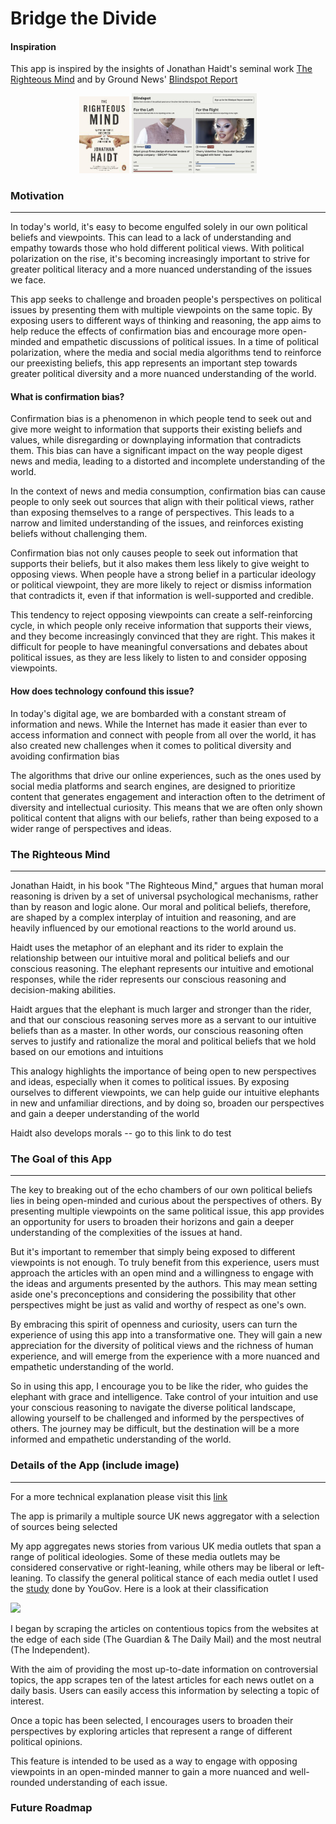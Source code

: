 # Bridge the Divide

#### Inspiration

This app is inspired by the insights of Jonathan Haidt's seminal work [The Righteous Mind]('https://www.amazon.co.uk/Righteous-Mind-Divided-Politics-Religion/dp/0141039167') and by Ground News' [Blindspot Report]('https://ground.news/blindspot')

<p align="center">
<img src="images/righteousmind.jpeg" width="80" />
<img src="images/blindspot.png" width="200" />
   

</p>

### Motivation
---

In today's world, it's easy to become engulfed solely in our own political beliefs and viewpoints. This can lead to a lack of understanding and empathy towards those who hold different political views. With political polarization on the rise, it's becoming increasingly important to strive for greater political literacy and a more nuanced understanding of the issues we face.

This app seeks to challenge and broaden people's perspectives on political issues by presenting them with multiple viewpoints on the same topic. By exposing users to different ways of thinking and reasoning, the app aims to help reduce the effects of confirmation bias and encourage more open-minded and empathetic discussions of political issues.
In a time of political polarization, where the media and social media algorithms tend to reinforce our preexisting beliefs, this app represents an important step towards greater political diversity and a more nuanced understanding of the world.

#### What is confirmation bias?

Confirmation bias is a phenomenon in which people tend to seek out and give more weight to information that supports their existing beliefs and values, while disregarding or downplaying information that contradicts them. This bias can have a significant impact on the way people digest news and media, leading to a distorted and incomplete understanding of the world.

In the context of news and media consumption, confirmation bias can cause people to only seek out sources that align with their political views, rather than exposing themselves to a range of perspectives. This leads to a narrow and limited understanding of the issues, and reinforces existing beliefs without challenging them.

Confirmation bias not only causes people to seek out information that supports their beliefs, but it also makes them less likely to give weight to opposing views. When people have a strong belief in a particular ideology or political viewpoint, they are more likely to reject or dismiss information that contradicts it, even if that information is well-supported and credible.

This tendency to reject opposing viewpoints can create a self-reinforcing cycle, in which people only receive information that supports their views, and they become increasingly convinced that they are right. This makes it difficult for people to have meaningful conversations and debates about political issues, as they are less likely to listen to and consider opposing viewpoints.

#### How does technology confound this issue?

In today's digital age, we are bombarded with a constant stream of information and news. While the Internet has made it easier than ever to access information and connect with people from all over the world, it has also created new challenges when it comes to political diversity and avoiding confirmation bias

The algorithms that drive our online experiences, such as the ones used by social media platforms and search engines, are designed to prioritize content that generates engagement and interaction often to the detriment of diversity and intellectual curiosity. This means that we are often only shown political content that aligns with our beliefs, rather than being exposed to a wider range of perspectives and ideas.

### The Righteous Mind

---

Jonathan Haidt, in his book "The Righteous Mind," argues that human moral reasoning is driven by a set of universal psychological mechanisms, rather than by reason and logic alone. Our moral and political beliefs, therefore, are shaped by a complex interplay of intuition and reasoning,  and are heavily influenced by our emotional reactions to the world around us.

 Haidt uses the metaphor of an elephant and its rider to explain the relationship between our intuitive moral and political beliefs and our conscious reasoning. The elephant represents our intuitive and emotional responses, while the rider represents our conscious reasoning and decision-making abilities.

Haidt argues that the elephant is much larger and stronger than the rider, and that our conscious reasoning serves more as a servant to our intuitive beliefs than as a master. In other words, our conscious reasoning often serves to justify and rationalize the moral and political beliefs that we hold based on our emotions and intuitions

This analogy highlights the importance of being open to new perspectives and ideas, especially when it comes to political issues. By exposing ourselves to different viewpoints, we can help guide our intuitive elephants in new and unfamiliar directions, and by doing so, broaden our perspectives and gain a deeper understanding of the world

Haidt also develops morals -- go to this link to do test

### The Goal of this App

---

The key to breaking out of the echo chambers of our own political beliefs lies in being open-minded and curious about the perspectives of others. By presenting multiple viewpoints on the same political issue, this app provides an opportunity for users to broaden their horizons and gain a deeper understanding of the complexities of the issues at hand.

But it's important to remember that simply being exposed to different viewpoints is not enough. To truly benefit from this experience, users must approach the articles with an open mind and a willingness to engage with the ideas and arguments presented by the authors. This may mean setting aside one's preconceptions and considering the possibility that other perspectives might be just as valid and worthy of respect as one's own.

By embracing this spirit of openness and curiosity, users can turn the experience of using this app into a transformative one. They will gain a new appreciation for the diversity of political views and the richness of human experience, and will emerge from the experience with a more nuanced and empathetic understanding of the world.

So in using this app, I encourage you to be like the rider, who guides the elephant with grace and intelligence. Take control of your intuition and use your conscious reasoning to navigate the diverse political landscape, allowing yourself to be challenged and informed by the perspectives of others. The journey may be difficult, but the destination will be a more informed and empathetic understanding of the world.

### Details of the App (include image)

---

For a more technical explanation please visit this [link]('google.com')

The app is primarily a multiple source UK news aggregator with a selection of sources being selected 


My app aggregates news stories from various UK media outlets that span a range of political ideologies. Some of these media outlets may be considered conservative or right-leaning, while others may be liberal or left-leaning. To classify the general political stance of each media outlet I used the [study]('https://yougov.co.uk/topics/politics/articles-reports/2017/03/07/how-left-or-right-wing-are-uks-newspapers') done by YouGov. Here is a look at their classification 

<img src="https://d25d2506sfb94s.cloudfront.net/cumulus_uploads/inlineimage/2017-03-06/Newspapers%20left%20right%20wing-01.png" />

I began by scraping the articles on contentious topics from the websites at the edge of each side (The Guardian & The Daily Mail) and the most neutral (The Independent). 

With the aim of providing the most up-to-date information on controversial topics, the app scrapes ten of the latest articles for each news outlet on a daily basis. Users can easily access this information by selecting a topic of interest.

Once a topic has been selected, I encourages users to broaden their perspectives by exploring articles that represent a range of different political opinions. 

This feature is intended to be used as a way to engage with opposing viewpoints in an open-minded manner to gain a more nuanced and well-rounded understanding of each issue.

### Future Roadmap



